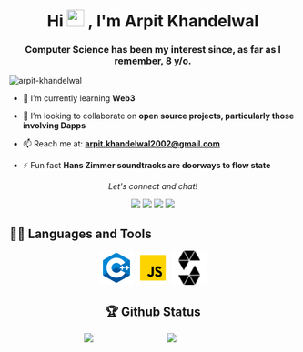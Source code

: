 <h1 align="center">Hi <img src="https://raw.githubusercontent.com/MartinHeinz/MartinHeinz/master/wave.gif" width="30px" height="30px" /> , I'm Arpit Khandelwal</h1>

<h3 align="center">Computer Science has been my interest since, as far as I remember, 8 y/o.</h3>

<p align="left"> <img src="https://komarev.com/ghpvc/?username=arpit-khandelwal&label=Profile%20views&color=0e75b6&style=flat" alt="arpit-khandelwal" /> </p>

- 🌱 I’m currently learning **Web3**

- 👯 I’m looking to collaborate on **open source projects, particularly those involving Dapps**

- 📫 Reach me at: **arpit.khandelwal2002@gmail.com**


- ⚡ Fun fact **Hans Zimmer soundtracks are doorways to flow state**


<p align="center">
  <i>Let's connect and chat!</i>

  <p align="center">
    <a href="https://twitter.com/arpitkhandelwa3" alt="Twitter"><img src="https://raw.githubusercontent.com/jayehernandez/jayehernandez/3f5402efef9a0ae89211a6e04609558e862ca616/readme/twitter-fill.svg"></a>
    <a href="https://linkedin.com/in/arpit-khandelwal-0812aa1a3" alt="Linkedin"><img src="https://raw.githubusercontent.com/jayehernandez/jayehernandez/3f5402efef9a0ae89211a6e04609558e862ca616/readme/linkedin-fill.svg"></a>
    <a href="mailto:arpit.khandelwal2002@gmail.com" alt="Contact me"><img src="https://raw.githubusercontent.com/jayehernandez/jayehernandez/3f5402efef9a0ae89211a6e04609558e862ca616/readme/mail-fill.svg"></a>
    <a href="https://arpit-khandelwal.me" alt="My site"><img src="https://raw.githubusercontent.com/jayehernandez/jayehernandez/3f5402efef9a0ae89211a6e04609558e862ca616/readme/external-link-line.svg"></a>
  </p>

## 👨‍💻 Languages and Tools

<div align="center">
  
<img src="icons/c++.svg" height="60" width="60">
<img src="icons/icons8-javascript.gif" height="60" width="60">
<img src="icons/solidity.svg" height="60" width="60">
  <br >

## 🏆 Github Status
  
<img  src="https://github-readme-stats.vercel.app/api?username=arpit-khandelwal&show_icons=true&hide_border=true&theme=dark" width="45%" align="right" >

<img  src="https://github-readme-streak-stats.herokuapp.com/?user=arpit-khandelwal&theme=dark" width="45%" >

<br>
